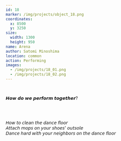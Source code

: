 ```yaml
---
id: 18
marker: /img/projects/object_18.png
coordinates:
  x: 8500
  y: 3250
size:
  width: 1300
  height: 950
name: Arena
author: Satomi Minoshima
location: common
action: Performing
images:
  - /img/projects/18_01.png
  - /img/projects/18_02.png
---
```


<br>

𝙃𝙤𝙬 𝙙𝙤 𝙬𝙚 𝙥𝙚𝙧𝙛𝙤𝙧𝙢 𝙩𝙤𝙜𝙚𝙩𝙝𝙚𝙧?

<br>

<br>

𝘏𝘰𝘸 𝘵𝘰 𝘤𝘭𝘦𝘢𝘯 𝘵𝘩𝘦 𝘥𝘢𝘯𝘤𝘦 𝘧𝘭𝘰𝘰𝘳<br>
𝘈𝘵𝘵𝘢𝘤𝘩 𝘮𝘰𝘱𝘴 𝘰𝘯 𝘺𝘰𝘶𝘳 𝘴𝘩𝘰𝘦𝘴' 𝘰𝘶𝘵𝘴𝘰𝘭𝘦<br>
𝘋𝘢𝘯𝘤𝘦 𝘩𝘢𝘳𝘥 𝘸𝘪𝘵𝘩 𝘺𝘰𝘶𝘳 𝘯𝘦𝘪𝘨𝘩𝘣𝘰𝘳𝘴 𝘰𝘯 𝘵𝘩𝘦 𝘥𝘢𝘯𝘤𝘦 𝘧𝘭𝘰𝘰𝘳

<br>

<br>
